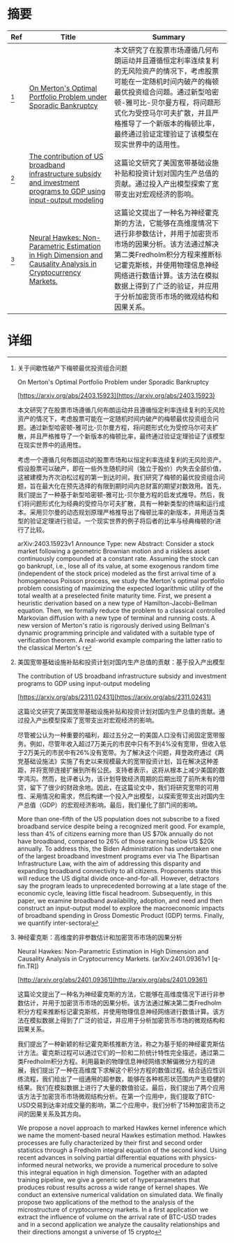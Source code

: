 # 摘要

| Ref | Title | Summary |
| --- | --- | --- |
| [^1] | [On Merton's Optimal Portfolio Problem under Sporadic Bankruptcy](https://arxiv.org/abs/2403.15923) | 本文研究了在股票市场遵循几何布朗运动并且遵循恒定利率连续复利的无风险资产的情况下，考虑股票可能在一定随机时间内破产的梅顿最优投资组合问题。通过新型哈密顿-雅可比-贝尔曼方程，将问题形式化为受控马尔可夫扩散，并且严格推导了一个新版本的梅顿比率，最终通过验证定理验证了该模型在现实世界中的适用性。 |
| [^2] | [The contribution of US broadband infrastructure subsidy and investment programs to GDP using input-output modeling](https://arxiv.org/abs/2311.02431) | 这篇论文研究了美国宽带基础设施补贴和投资计划对国内生产总值的贡献。通过投入产出模型探索了宽带支出对宏观经济的影响。 |
| [^3] | [Neural Hawkes: Non-Parametric Estimation in High Dimension and Causality Analysis in Cryptocurrency Markets.](http://arxiv.org/abs/2401.09361) | 这篇论文提出了一种名为神经霍克斯的方法，它能够在高维度情况下进行非参数估计，并用于加密货币市场的因果分析。该方法通过解决第二类Fredholm积分方程来推断标记霍克斯核，并使用物理信息神经网络进行数值计算。该方法在模拟数据上得到了广泛的验证，并应用于分析加密货币市场的微观结构和因果关系。 |

# 详细

[^1]: 关于间歇性破产下梅顿最优投资组合问题

    On Merton's Optimal Portfolio Problem under Sporadic Bankruptcy

    [https://arxiv.org/abs/2403.15923](https://arxiv.org/abs/2403.15923)

    本文研究了在股票市场遵循几何布朗运动并且遵循恒定利率连续复利的无风险资产的情况下，考虑股票可能在一定随机时间内破产的梅顿最优投资组合问题。通过新型哈密顿-雅可比-贝尔曼方程，将问题形式化为受控马尔可夫扩散，并且严格推导了一个新版本的梅顿比率，最终通过验证定理验证了该模型在现实世界中的适用性。

    

    考虑一个遵循几何布朗运动的股票市场和以恒定利率连续复利的无风险资产。假设股票可以破产，即在一些外生随机时间（独立于股价）内失去全部价值，这被建模为齐次泊松过程的第一到达时间，我们研究了梅顿的最优投资组合问题，旨在最大化在预先选择的有限到期时间内总财富的期望对数效用。首先，我们提出了一种基于新型哈密顿-雅可比-贝尔曼方程的启发式推导。然后，我们将问题形式化为经典的受控马尔可夫扩散，具有一种新类型的终端和运行成本。采用贝尔曼的动态规划原理严格推导出了梅顿比率的新版本，并用适当类型的验证定理进行验证。一个现实世界的例子将后者的比率与经典梅顿的r进行了比较。

    arXiv:2403.15923v1 Announce Type: new  Abstract: Consider a stock market following a geometric Brownian motion and a riskless asset continuously compounded at a constant rate. Assuming the stock can go bankrupt, i.e., lose all of its value, at some exogenous random time (independent of the stock price) modeled as the first arrival time of a homogeneous Poisson process, we study the Merton's optimal portfolio problem consisting of maximizing the expected logarithmic utility of the total wealth at a preselected finite maturity time. First, we present a heuristic derivation based on a new type of Hamilton-Jacobi-Bellman equation. Then, we formally reduce the problem to a classical controlled Markovian diffusion with a new type of terminal and running costs. A new version of Merton's ratio is rigorously derived using Bellman's dynamic programming principle and validated with a suitable type of verification theorem. A real-world example comparing the latter ratio to the classical Merton's r
    
[^2]: 美国宽带基础设施补贴和投资计划对国内生产总值的贡献：基于投入产出模型

    The contribution of US broadband infrastructure subsidy and investment programs to GDP using input-output modeling

    [https://arxiv.org/abs/2311.02431](https://arxiv.org/abs/2311.02431)

    这篇论文研究了美国宽带基础设施补贴和投资计划对国内生产总值的贡献。通过投入产出模型探索了宽带支出对宏观经济的影响。

    

    尽管被公认为一种重要的福利，超过五分之一的美国人口没有订阅固定宽带服务。例如，尽管年收入超过7万美元的市民中只有不到4%没有宽带，但收入低于2万美元的市民中有26%没有宽带。为了解决这个问题，拜登政府通过《两党基础设施法》实施了有史以来规模最大的宽带投资计划，旨在解决这种差距，并将宽带连接扩展到所有公民。支持者表示，这将从根本上减少美国的数字鸿沟。然而，批评者认为，该计划导致经济周期的后期出现了前所未有的借贷，留下了很少的财政余地。因此，在这篇论文中，我们将研究宽带的可用性、采用情况和需求，然后构建一个投入产出模型，以探索宽带支出对国内生产总值（GDP）的宏观经济影响。最后，我们量化了部门间的影响。

    More than one-fifth of the US population does not subscribe to a fixed broadband service despite being a recognized merit good. For example, less than 4% of citizens earning more than US \$70k annually do not have broadband, compared to 26% of those earning below US \$20k annually. To address this, the Biden Administration has undertaken one of the largest broadband investment programs ever via The Bipartisan Infrastructure Law, with the aim of addressing this disparity and expanding broadband connectivity to all citizens. Proponents state this will reduce the US digital divide once-and-for-all. However, detractors say the program leads to unprecedented borrowing at a late stage of the economic cycle, leaving little fiscal headroom. Subsequently, in this paper, we examine broadband availability, adoption, and need and then construct an input-output model to explore the macroeconomic impacts of broadband spending in Gross Domestic Product (GDP) terms. Finally, we quantify inter-sectoral
    
[^3]: 神经霍克斯：高维度的非参数估计和加密货币市场的因果分析

    Neural Hawkes: Non-Parametric Estimation in High Dimension and Causality Analysis in Cryptocurrency Markets. (arXiv:2401.09361v1 [q-fin.TR])

    [http://arxiv.org/abs/2401.09361](http://arxiv.org/abs/2401.09361)

    这篇论文提出了一种名为神经霍克斯的方法，它能够在高维度情况下进行非参数估计，并用于加密货币市场的因果分析。该方法通过解决第二类Fredholm积分方程来推断标记霍克斯核，并使用物理信息神经网络进行数值计算。该方法在模拟数据上得到了广泛的验证，并应用于分析加密货币市场的微观结构和因果关系。

    

    我们提出了一种新颖的标记霍克斯核推断方法，称之为基于矩的神经霍克斯估计方法。霍克斯过程可以通过它们的一阶和二阶统计特性完全描述，通过第二类Fredholm积分方程。利用最新的物理信息神经网络求解偏微分方程的进展，我们提出了一种在高维度下求解这个积分方程的数值过程。结合适应性训练流程，我们给出了一组通用的超参数，能够在各种核形状范围内产生稳健的结果。我们在模拟数据上进行了大量的数值验证。最后，我们提出了两个应用该方法于加密货币市场微观结构分析。在第一个应用中，我们提取了BTC-USD交易到达率对成交量的影响，第二个应用中，我们分析了15种加密货币之间的因果关系及其方向。

    We propose a novel approach to marked Hawkes kernel inference which we name the moment-based neural Hawkes estimation method. Hawkes processes are fully characterized by their first and second order statistics through a Fredholm integral equation of the second kind. Using recent advances in solving partial differential equations with physics-informed neural networks, we provide a numerical procedure to solve this integral equation in high dimension. Together with an adapted training pipeline, we give a generic set of hyperparameters that produces robust results across a wide range of kernel shapes. We conduct an extensive numerical validation on simulated data. We finally propose two applications of the method to the analysis of the microstructure of cryptocurrency markets. In a first application we extract the influence of volume on the arrival rate of BTC-USD trades and in a second application we analyze the causality relationships and their directions amongst a universe of 15 crypto
    

